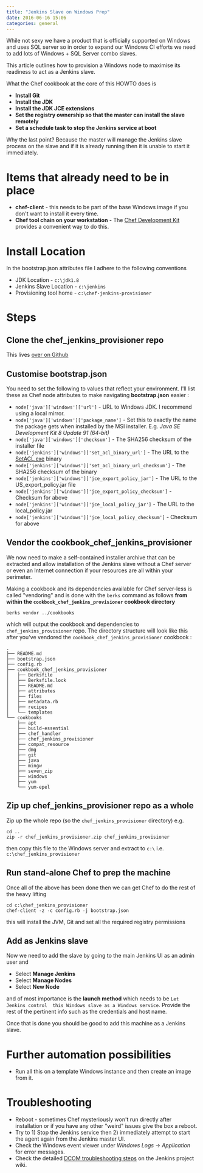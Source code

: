 ```yaml
---
title: "Jenkins Slave on Windows Prep"
date: 2016-06-16 15:06
categories: general
---
```


While not sexy we have a product that is officially supported on Windows and
uses SQL server so in order to expand our Windows CI efforts we need to add lots
of Windows + SQL Server combo slaves.

This article outlines how to provision a Windows node to maximise its readiness
to act as a Jenkins slave.

What the Chef cookbook at the core of this HOWTO does is

* **Install Git**
* **Install the JDK**
* **Install the JDK JCE extensions**
* **Set the registry ownership so that the master can install the slave remotely**
* **Set a schedule task to stop the Jenkins service at boot**

Why the last point? Because the master will manage the Jenkins slave process on the slave 
and if it is already running then it is unable to start it immediately.

# Items that already need to be in place

* **chef-client** - this needs to be part of the base Windows image if you don't
    want to install it every time.
* **Chef tool chain on your workstation** - The [Chef Development
    Kit](https://downloads.chef.io/chef-dk/) provides a convenient way to do
    this.

# Install Location

In the bootstrap.json attributes file I adhere to the following conventions

* JDK Location - `c:\jdk1.8`
* Jenkins Slave Location - `c:\jenkins`
* Provisioning tool home - `c:\chef-jenkins-provisioner`

# Steps

## Clone the chef_jenkins_provisioner repo

This lives [over on Github](https://github.com/ftclausen/chef_jenkins_provisioner)

## Customise bootstrap.json

You need to set the following to values that reflect your environment. I'll list
these as Chef node attributes to make navigating **bootstrap.json** easier :

* `node['java']['windows']['url']` - URL to Windows JDK. I recommend using a local mirror.
* `node['java']['windows']['package_name']` - Set this to exactly the name the package gets when installed by the MSI installer. E.g. *Java SE Development Kit 8 Update 91 (64-bit)*
* `node['java']['windows']['checksum']` - The SHA256 checksum of the installer file
* `node['jenkins']['windows']['set_acl_binary_url']` - The URL to the [SetACL.exe](https://helgeklein.com/setacl/documentation/command-line-version-setacl-exe/) binary
* `node['jenkins']['windows']['set_acl_binary_url_checksum']` - The SHA256 checksum of the binary
* `node['jenkins']['windows']['jce_export_policy_jar']` - The URL to the US_export_policy.jar file
* `node['jenkins']['windows']['jce_export_policy_checksum']` - Checksum for above
* `node['jenkins']['windows']['jce_local_policy_jar']` - The URL to the local_policy.jar
* `node['jenkins']['windows']['jce_local_policy_checksum']` - Checksum for above

## Vendor the cookbook_chef_jenkins_provisioner

We now need to make a self-contained installer archive that can be extracted and
allow installation of the Jenkins slave without a Chef server or even an
Internet connection if your resources are all within your perimeter.

Making a cookbook and its dependencies available for Chef server-less is called
"vendoring" and is done with the `berks` command as follows **from within the
`cookbook_chef_jenkins_provisioner` cookbook directory**

    berks vendor ../cookbooks

which will output the cookbook and dependencies to `chef_jenkins_provisioner`
repo. The directory structure will look like this after you've vendored the
`cookbook_chef_jenkins_provisioner` cookbook :

    .
    ├── README.md
    ├── bootstrap.json
    ├── config.rb
    ├── cookbook_chef_jenkins_provisioner
    │   ├── Berksfile
    │   ├── Berksfile.lock
    │   ├── README.md
    │   ├── attributes
    │   ├── files
    │   ├── metadata.rb
    │   ├── recipes
    │   └── templates
    └── cookbooks
        ├── apt
        ├── build-essential
        ├── chef_handler
        ├── chef_jenkins_provisioner
        ├── compat_resource
        ├── dmg
        ├── git
        ├── java
        ├── mingw
        ├── seven_zip
        ├── windows
        ├── yum
        └── yum-epel

## Zip up chef_jenkins_provisioner repo as a whole

Zip up the whole repo (so the `chef_jenkins_provisioner` directory) e.g.

    cd ..
    zip -r chef_jenkins_provisioner.zip chef_jenkins_provisioner

then copy this file to the Windows server and extract to `c:\` i.e. `c:\chef_jenkins_provisioner`

## Run stand-alone Chef to prep the machine

Once all of the above has been done then we can get Chef to do the rest of the heavy lifting

    cd c:\chef_jenkins_provisioner
    chef-client -z -c config.rb -j bootstrap.json

this will install the JVM, Git and set all the required registry permissions

## Add as Jenkins slave

Now we need to add the slave by going to the main Jenkins UI as an admin user and

* Select **Manage Jenkins**
* Select **Manage Nodes**
* Select **New Node**

and of most importance is the **launch method** which needs to be `Let Jenkins control 
this Windows slave as a Windows service`. Provide the rest of the pertinent info
such as the credentials and host name.

Once that is done you should be good to add this machine as a Jenkins slave.

# Further automation possibilities

* Run all this on a template Windows instance and then create an image from it.

# Troubleshooting

* Reboot - sometimes Chef mysteriously won't run directly after installation or if you have any other "weird" issues give the box a reboot.
* Try to 1) Stop the Jenkins service then 2) immediately attempt to start the agent again from the Jenkins master UI.
* Check the Windows event viewer under *Windows Logs* -> *Application* for error messages.
* Check the detailed [DCOM troubleshooting steps](https://wiki.jenkins-ci.org/display/JENKINS/Windows+slaves+fail+to+start+via+DCOM) on the Jenkins project wiki.

